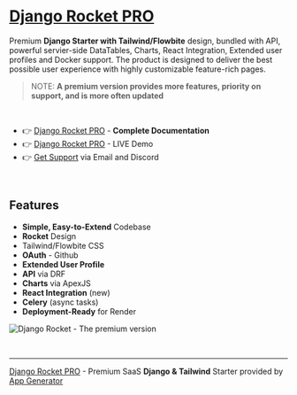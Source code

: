 # [Django Rocket PRO](https://app-generator.dev/product/rocket-pro/django/)

Premium **Django Starter with Tailwind/Flowbite** design, bundled with API, powerful servier-side DataTables, Charts, React Integration, Extended user profiles and Docker support.
The product is designed to deliver the best possible user experience with highly customizable feature-rich pages. 

> NOTE: **A premium version provides more features, priority on support, and is more often updated**

<br />

- 👉 [Django Rocket PRO](https://app-generator.dev/docs/products/django/rocket-pro/index.html) - **Complete Documentation**
- 👉 [Django Rocket PRO](https://rocket-django-pro.onrender.com) - LIVE Demo 
- 👉 [Get Support](https://app-generator.dev/ticket/create/) via Email and Discord

<br />

## Features

- **Simple, Easy-to-Extend** Codebase
- **Rocket** Design
- Tailwind/Flowbite CSS
- **OAuth** - Github
- **Extended User Profile**
- **API** via DRF 
- **Charts** via ApexJS 
- **React Integration** (new) 
- **Celery** (async tasks)
- **Deployment-Ready** for Render 

![Django Rocket - The premium version](https://github.com/user-attachments/assets/d60069f3-be43-460f-ba03-0da92276f87c)

<br />

---
[Django Rocket PRO](https://app-generator.dev/product/rocket-pro/django/) - Premium SaaS **Django & Tailwind** Starter provided by [App Generator](https://app-generator.dev)
